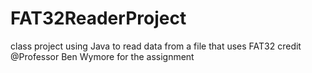 # FAT32ReaderProject
class project using Java to read data from a file that uses FAT32 credit @Professor Ben Wymore for the assignment 
